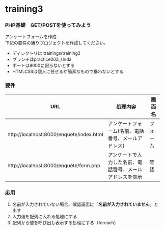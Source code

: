 # training3
### PHP基礎　GET/POSTを使ってみよう
アンケートフォームを作成  
下記の要件の通りプロジェクトを作成してください。  
- ディレクトリは trainings/training3
- ブランチはpractice003_shida
- ポートは8000に限らないとする
- HTMLCSSは個人に任せるが簡素なもので構わないとする   
### 要件
|  URL  |  処理内容  | 画面名 |
| ---- | ---- | ---- |
|  http://localhost:8000/enquete/index.html  |  アンケートフォーム(名前、電話番号、メールアドレス)  | フォーム |
|  http://localhost:8000/enquete/form.php  |  アンケートで入力した名前、電話番号、メールアドレスを表示  | 確認 |

### 応用
1. 名前が入力されていない場合、確認画面に「**名前が入力されていません**」と出す
1. 入力値を配列に入れる処理にする
1. 配列から値を呼び出し表示する処理にする（foreach）

